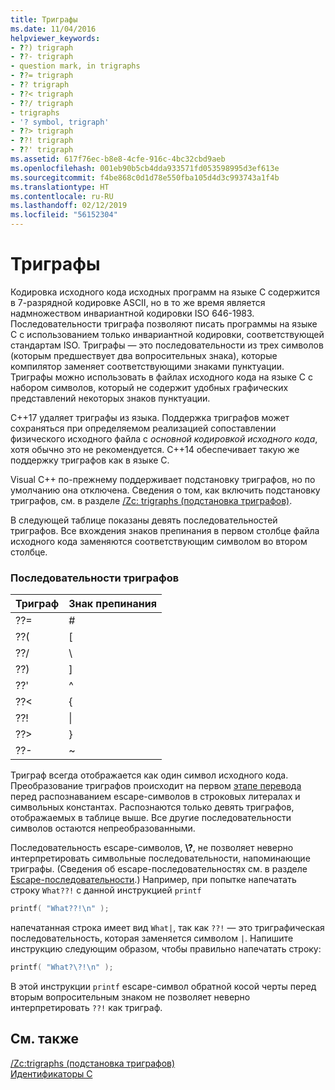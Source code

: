 ```yaml
---
title: Триграфы
ms.date: 11/04/2016
helpviewer_keywords:
- ??) trigraph
- ??- trigraph
- question mark, in trigraphs
- ??= trigraph
- ?? trigraph
- ??< trigraph
- ??/ trigraph
- trigraphs
- '? symbol, trigraph'
- ??> trigraph
- ??! trigraph
- ??' trigraph
ms.assetid: 617f76ec-b8e8-4cfe-916c-4bc32cbd9aeb
ms.openlocfilehash: 001eb90b5cb4dda933571fd053598995d3ef613e
ms.sourcegitcommit: f4be868c0d1d78e550fba105d4d3c993743a1f4b
ms.translationtype: HT
ms.contentlocale: ru-RU
ms.lasthandoff: 02/12/2019
ms.locfileid: "56152304"
---
```

# <a name="trigraphs"></a>Триграфы

Кодировка исходного кода исходных программ на языке C содержится в 7-разрядной кодировке ASCII, но в то же время является надмножеством инвариантной кодировки ISO 646-1983. Последовательности триграфа позволяют писать программы на языке C с использованием только инвариантной кодировки, соответствующей стандартам ISO. Триграфы — это последовательности из трех символов (которым предшествует два вопросительных знака), которые компилятор заменяет соответствующими знаками пунктуации. Триграфы можно использовать в файлах исходного кода на языке C с набором символов, который не содержит удобных графических представлений некоторых знаков пунктуации.

C++17 удаляет триграфы из языка. Поддержка триграфов может сохраняться при определяемом реализацией сопоставлении физического исходного файла с *основной кодировкой исходного кода*, хотя обычно это не рекомендуется. C++14 обеспечивает такую же поддержку триграфов как в языке C.

Visual C++ по-прежнему поддерживает подстановку триграфов, но по умолчанию она отключена. Сведения о том, как включить подстановку триграфов, см. в разделе [/Zc: trigraphs (подстановка триграфов)](../build/reference/zc-trigraphs-trigraphs-substitution.md).

В следующей таблице показаны девять последовательностей триграфов. Все вхождения знаков препинания в первом столбце файла исходного кода заменяются соответствующим символом во втором столбце.

### <a name="trigraph-sequences"></a>Последовательности триграфов

| Триграф | Знак препинания |
|----------|-----------------------|
| ??= | # |
| ??( | \[ |
| ??/ | \\ |
| ??) | ] |
| ??' | ^ |
| ??\< | { |
| ??! | &#124; |
| ??> | } |
| ??- | ~ |

Триграф всегда отображается как один символ исходного кода. Преобразование триграфов происходит на первом [этапе перевода](../preprocessor/phases-of-translation.md) перед распознаванием escape-символов в строковых литералах и символьных константах. Распознаются только девять триграфов, отображаемых в таблице выше. Все другие последовательности символов остаются непреобразованными.

Последовательность escape-символов, **\\\?**, не позволяет неверно интерпретировать символьные последовательности, напоминающие триграфы. (Сведения об escape-последовательностях см. в разделе [Escape-последовательности](../c-language/escape-sequences.md).) Например, при попытке напечатать строку `What??!` с данной инструкцией `printf`

```C
printf( "What??!\n" );
```

напечатанная строка имеет вид `What|`, так как `??!` — это триграфическая последовательность, которая заменяется символом `|`. Напишите инструкцию следующим образом, чтобы правильно напечатать строку:

```C
printf( "What?\?!\n" );
```

В этой инструкции `printf` escape-символ обратной косой черты перед вторым вопросительным знаком не позволяет неверно интерпретировать `??!` как триграф.

## <a name="see-also"></a>См. также

[/Zc:trigraphs (подстановка триграфов)](../build/reference/zc-trigraphs-trigraphs-substitution.md)<br/>
[Идентификаторы C](../c-language/c-identifiers.md)
